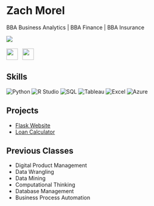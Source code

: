 <!-- Your Name -->
# Zach Morel

<!-- Your Bio -->
BBA Business Analytics | BBA Finance | BBA Insurance

<!-- Your Email -->
<p align="left">
  <a href="mailto:zmorel@uiowa.com"><img src="https://img.shields.io/badge/Email-D14836?style=flat-square&logo=gmail&logoColor=white"></a>&nbsp;&nbsp;
</p>


<!-- Your LinkedIn and Portfolio -->
<p align='left'>
  <a href="https://www.linkedin.com/in/zach-morel"><img height="30" src="https://img.shields.io/badge/LinkedIn-0077B5?style=flat-square&logo=linkedin&logoColor=white"></a>&nbsp;&nbsp;
  <a href="https://zachmorel.info"><img height="30" src="https://img.shields.io/badge/Portfolio-000000?style=flat-square&logo=google-chrome&logoColor=white"></a>&nbsp;&nbsp;
</p>


## Skills
<p>
  <img alt="Python" src="https://img.shields.io/badge/-Python-blue?style=flat-square&logo=python&logoColor=white" />
  <img alt="R Studio" src="https://img.shields.io/badge/-R%20Studio-75AADB?style=flat-square&logo=rstudio&logoColor=white" />
  <img alt="SQL" src="https://img.shields.io/badge/-SQL-4479A1?style=flat-square&logo=postgresql&logoColor=white" />
  <img alt="Tableau" src="https://img.shields.io/badge/-Tableau-E97627?style=flat-square&logo=tableau&logoColor=white" />
  <img alt="Excel" src="https://img.shields.io/badge/-Excel-217346?style=flat-square&logo=microsoft-excel&logoColor=white" />
  <img alt="Azure" src="https://img.shields.io/badge/-Azure-0089D6?style=flat-square&logo=microsoft-azure&logoColor=white" />
</p>


## Projects
- [Flask Website](https://github.com/zmorel/PairProgramming)
- [Loan Calculator](https://github.com/zmorel/morel-loan-calculator)

## Previous Classes
- Digital Product Management
- Data Wrangling 
- Data Mining
- Computational Thinking
- Database Management
- Business Process Automation






<!--
**zmorel/zmorel** is a ✨ _special_ ✨ repository because its `README.md` (this file) appears on your GitHub profile.

Here are some ideas to get you started:

- 🔭 I’m currently working on ...
- 🌱 I’m currently learning ...
- 👯 I’m looking to collaborate on ...
- 🤔 I’m looking for help with ...
- 💬 Ask me about ...
- 📫 How to reach me: ...
- 😄 Pronouns: ...
- ⚡ Fun fact: ...
-->
